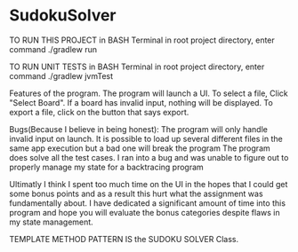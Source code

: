 # SudokuSolver
TO RUN THIS PROJECT in BASH Terminal in root project directory, enter command ./gradlew run

TO RUN UNIT TESTS in BASH Terminal in root project directory, enter command ./gradlew jvmTest

Features of the program. The program will launch a UI. To select a file, Click "Select Board". If a board has invalid input, nothing will be displayed. 
To export a file, click on the button that says export.

Bugs(Because I believe in being honest): 
The program will only handle invalid input on launch. It is possible to load up several different files in the same app execution but a bad one will break the program
The program does solve all the test cases. I ran into a bug and was unable to figure out to properly manage my state for a backtracing program

Ultimatly I think I spent too much time on the UI in the hopes that I could get some bonus points and as a result this hurt what the assignment was fundamentally about. 
I have dedicated a significant amount of time into this program and hope you will evaluate the bonus categories despite flaws in my state management. 

TEMPLATE METHOD PATTERN IS the SUDOKU SOLVER Class. 
